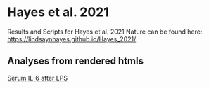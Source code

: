 # Hayes et al. 2021

Results and Scripts for Hayes et al. 2021 Nature can be found here:
https://lindsaynhayes.github.io/Hayes_2021/

## **Analyses from rendered htmls**

[Serum IL-6 after LPS]( https://lindsaynhayes.github.io/Hayes_2021/Serum_LPS/Serum_LPS.html )

